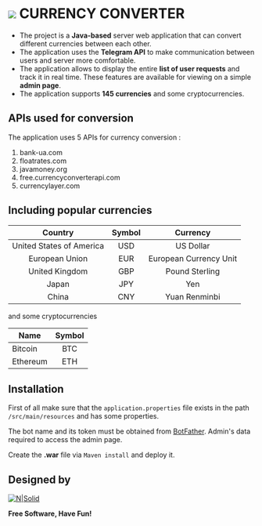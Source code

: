 # ![](https://i.imgur.com/7MjyOo2.jpg) CURRENCY CONVERTER

- The project is a **Java-based** server web application that can convert different currencies between each other. 
- The application uses the **Telegram API** to make communication between users and server more comfortable. 
- The application allows to display the entire **list of user requests** and track it in real time. These features are available for viewing on a simple **admin page**.
- The application supports **145 currencies** and some cryptocurrencies.

## APIs used for conversion
The application uses 5 APIs for currency conversion :
  1. bank-ua.com
  2. floatrates.com
  3. javamoney.org
  4. free.currencyconverterapi.com
  5. currencylayer.com
  
## Including popular currencies

| Country | Symbol | Currency |
|:-------:|:----------:|:--------:|
|United States of America|USD|US Dollar|
|European Union|EUR|European Currency Unit|
|United Kingdom|GBP|Pound Sterling|
|Japan|JPY|Yen|
|China|CNY|Yuan Renminbi|

and some cryptocurrencies

| Name | Symbol |
|------|:------:|
| Bitcoin | BTC |
| Ethereum | ETH |

## Installation

First of all make sure that the `application.properties` file exists in the path `/src/main/resources` and has some properties. 

The bot name and its token must be obtained from [BotFather](https://telegram.me/BotFather). Admin's data required to access the admin page.
 
Create the **.war** file via `Maven install` and deploy it.


## Designed by

[![N|Solid](https://implemica.com/img/logo.png)](https://implemica.com) 

**Free Software, Have Fun!**
